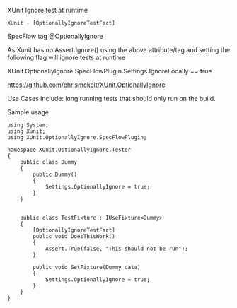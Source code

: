 XUnit Ignore test at runtime
```
XUnit - [OptionallyIgnoreTestFact]
```

SpecFlow tag @OptionallyIgnore


As Xunit has no Assert.Ignore() using the above attribute/tag and setting the following flag will ignore tests at runtime


XUnit.OptionallyIgnore.SpecFlowPlugin.Settings.IgnoreLocally == true

 
https://github.com/chrismckelt/XUnit.OptionallyIgnore


Use Cases include: long running tests that should only run on the build.

 

Sample usage:

 
```
using System;
using Xunit;
using XUnit.OptionallyIgnore.SpecFlowPlugin;

namespace XUnit.OptionallyIgnore.Tester
{
    public class Dummy
    {
        public Dummy()
        {
            Settings.OptionallyIgnore = true;
        }
    }


    public class TestFixture : IUseFixture<Dummy>
    {
        [OptionallyIgnoreTestFact]
        public void DoesThisWork()
        {
            Assert.True(false, "This should not be run");
        }

        public void SetFixture(Dummy data)
        {
            Settings.OptionallyIgnore = true;
        }
    }
}
 ```


